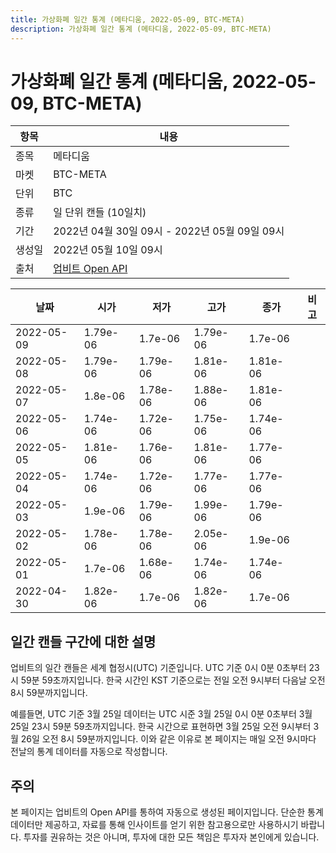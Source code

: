 ```yaml
---
title: 가상화폐 일간 통계 (메타디움, 2022-05-09, BTC-META)
description: 가상화폐 일간 통계 (메타디움, 2022-05-09, BTC-META)
---
```



가상화폐 일간 통계 (메타디움, 2022-05-09, BTC-META)
===

|항목|내용|
|--|--|
|종목|메타디움|
|마켓|BTC-META|
|단위|BTC|
|종류|일 단위 캔들 (10일치)|
|기간|2022년 04월 30일 09시 - 2022년 05월 09일 09시|
|생성일|2022년 05월 10일 09시|
|출처|[업비트 Open API](https://docs.upbit.com)|


|날짜|시가|저가|고가|종가|비고|
|--|--|--|--|--|--|
|2022-05-09|1.79e-06|1.7e-06|1.79e-06|1.7e-06|    |
|2022-05-08|1.79e-06|1.79e-06|1.81e-06|1.81e-06|    |
|2022-05-07|1.8e-06|1.78e-06|1.88e-06|1.81e-06|    |
|2022-05-06|1.74e-06|1.72e-06|1.75e-06|1.74e-06|    |
|2022-05-05|1.81e-06|1.76e-06|1.81e-06|1.77e-06|    |
|2022-05-04|1.74e-06|1.72e-06|1.77e-06|1.77e-06|    |
|2022-05-03|1.9e-06|1.79e-06|1.99e-06|1.79e-06|    |
|2022-05-02|1.78e-06|1.78e-06|2.05e-06|1.9e-06|    |
|2022-05-01|1.7e-06|1.68e-06|1.74e-06|1.74e-06|    |
|2022-04-30|1.82e-06|1.7e-06|1.82e-06|1.7e-06|    |


일간 캔들 구간에 대한 설명
---


업비트의 일간 캔들은 세계 협정시(UTC) 기준입니다. 
UTC 기준 0시 0분 0초부터 23시 59분 59초까지입니다. 
한국 시간인 KST 기준으로는 전일 오전 9시부터 다음날 오전 8시 59분까지입니다. 


예를들면, UTC 기준 3월 25일 데이터는 UTC 시준 3월 25일 0시 0분 0초부터 3월 25일 23시 59분 59초까지입니다. 
한국 시간으로 표현하면 3월 25일 오전 9시부터 3월 26일 오전 8시 59분까지입니다. 
이와 같은 이유로 본 페이지는 매일 오전 9시마다 전날의 통계 데이터를 자동으로 작성합니다. 


주의
---


본 페이지는 업비트의 Open API를 통하여 자동으로 생성된 페이지입니다. 
단순한 통계 데이터만 제공하고, 자료를 통해 인사이트를 얻기 위한 참고용으로만 사용하시기 바랍니다. 
투자를 권유하는 것은 아니며, 투자에 대한 모든 책임은 투자자 본인에게 있습니다. 
